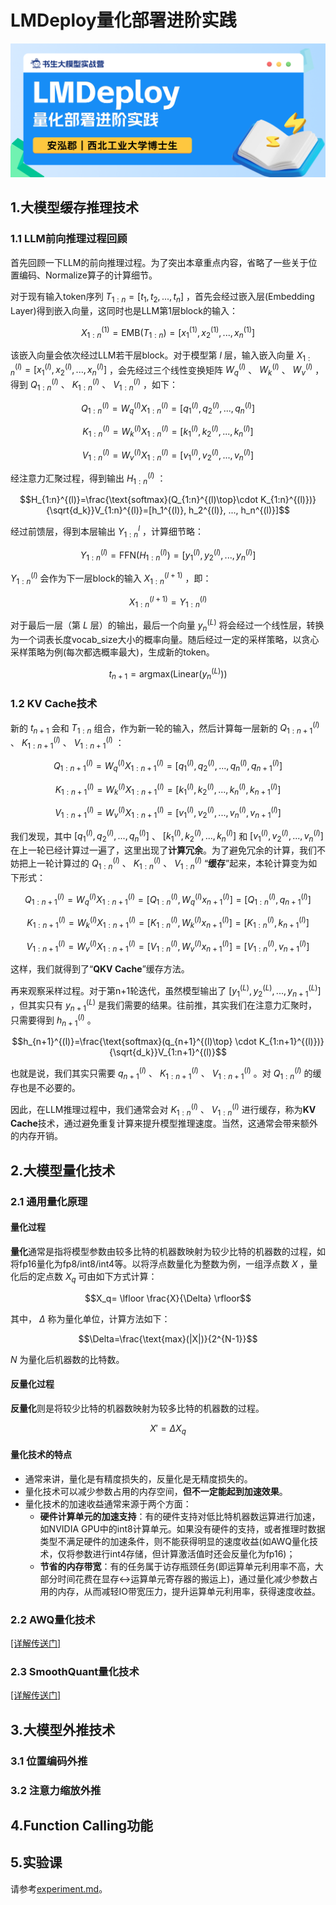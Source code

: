 # LMDeploy量化部署进阶实践

![](./figures/topic.jpg)

## 1.大模型缓存推理技术

### 1.1 LLM前向推理过程回顾

首先回顾一下LLM的前向推理过程。为了突出本章重点内容，省略了一些关于位置编码、Normalize算子的计算细节。

对于现有输入token序列 $T_{1:n}=[t_1, t_2, ..., t_n]$ ，首先会经过嵌入层(Embedding Layer)得到嵌入向量，这同时也是LLM第1层block的输入：

$$X_{1:n}^{(1)}=\text{EMB}(T_{1:n})=[x_1^{(1)}, x_2^{(1)}, ..., x_n^{(1)}]$$

该嵌入向量会依次经过LLM若干层block。对于模型第 $l$ 层，输入嵌入向量 $X_{1:n}^{(l)}=[x_1^{(l)}, x_2^{(l)}, ..., x_n^{(l)}]$ ，会先经过三个线性变换矩阵  $W_q^{(l)}$ 、 $W_k^{(l)}$ 、 $W_v^{(l)}$ ，得到 $Q_{1:n}^{(l)}$ 、 $K_{1:n}^{(l)}$ 、 $V_{1:n}^{(l)}$ ，如下：

$$Q_{1:n}^{(l)}=W_q^{(l)} X_{1:n}^{(l)}=[q_1^{(l)}, q_2^{(l)}, ..., q_n^{(l)}]$$

$$K_{1:n}^{(l)}=W_k^{(l)} X_{1:n}^{(l)}=[k_1^{(l)}, k_2^{(l)}, ..., k_n^{(l)}]$$

$$V_{1:n}^{(l)}=W_v^{(l)} X_{1:n}^{(l)}=[v_1^{(l)}, v_2^{(l)}, ..., v_n^{(l)}]$$

经注意力汇聚过程，得到输出 $H_{1:n}^{(l)}$ ：

$$H_{1:n}^{(l)}=\frac{\text{softmax}(Q_{1:n}^{(l)\top}\cdot K_{1:n}^{(l)})}{\sqrt{d_k}}V_{1:n}^{(l)}=[h_1^{(l)}, h_2^{(l)}, ..., h_n^{(l)}]$$

经过前馈层，得到本层输出 $Y_{1:n}^l$ ，计算细节略：

$$Y_{1:n}^{(l)}=\text{FFN}(H_{1:n}^{(l)})=[y_1^{(l)}, y_2^{(l)}, ..., y_n^{(l)}]$$

$Y_{1:n}^{(l)}$ 会作为下一层block的输入 $X_{1:n}^{(l+1)}$ ，即：

$$X_{1:n}^{(l+1)} = Y_{1:n}^{(l)}$$

对于最后一层（第 $L$ 层）的输出，最后一个向量 $y_n^{(L)}$ 将会经过一个线性层，转换为一个词表长度vocab_size大小的概率向量。随后经过一定的采样策略，以贪心采样策略为例(每次都选概率最大)，生成新的token。

$$t_{n+1} = \text{argmax}(\text{Linear}(y_n^{(L)}))$$

### 1.2 KV Cache技术

新的 $t_{n+1}$ 会和 $T_{1:n}$ 组合，作为新一轮的输入，然后计算每一层新的 $Q_{1:n+1}^{(l)}$ 、 $K_{1:n+1}^{(l)}$ 、 $V_{1:n+1}^{(l)}$ ：

$$Q_{1:n+1}^{(l)}=W_q^{(l)} X_{1:n+1}^{(l)}=[q_1^{(l)}, q_2^{(l)}, ..., q_{n}^{(l)}, q_{n+1}^{(l)}]$$

$$K_{1:n+1}^{(l)}=W_k^{(l)} X_{1:n+1}^{(l)}=[k_1^{(l)}, k_2^{(l)}, ..., k_{n}^{(l)}, k_{n+1}^{(l)}]$$

$$V_{1:n+1}^{(l)}=W_v^{(l)} X_{1:n+1}^{(l)}=[v_1^{(l)}, v_2^{(l)}, ..., v_{n}^{(l)}, v_{n+1}^{(l)}]$$

我们发现，其中 $[q_1^{(l)}, q_2^{(l)}, ..., q_{n}^{(l)}]$ 、 $[k_1^{(l)}, k_2^{(l)}, ..., k_{n}^{(l)}]$ 和 $[v_1^{(l)}, v_2^{(l)}, ..., v_{n}^{(l)}]$ 在上一轮已经计算过一遍了，这里出现了**计算冗余**。为了避免冗余的计算，我们不妨把上一轮计算过的 $Q_{1:n}^{(l)}$ 、 $K_{1:n}^{(l)}$ 、 $V_{1:n}^{(l)}$ “**缓存**”起来，本轮计算变为如下形式：

$$Q_{1:n+1}^{(l)}=W_q^{(l)} X_{1:n+1}^{(l)}=[Q_{1:n}^{(l)}, W_q^{(l)}x_{n+1}^{(l)}]=[Q_{1:n}^{(l)}, q_{n+1}^{(l)}]$$

$$K_{1:n+1}^{(l)}=W_k^{(l)} X_{1:n+1}^{(l)}=[K_{1:n}^{(l)}, W_k^{(l)}x_{n+1}^{(l)}]=[K_{1:n}^{(l)}, k_{n+1}^{(l)}]$$

$$V_{1:n+1}^{(l)}=W_v^{(l)} X_{1:n+1}^{(l)}=[V_{1:n}^{(l)}, W_v^{(l)}x_{n+1}^{(l)}]=[V_{1:n}^{(l)}, v_{n+1}^{(l)}]$$

这样，我们就得到了“**QKV Cache**”缓存方法。

再来观察采样过程。对于第n+1轮迭代，虽然模型输出了 $[y_1^{(L)}, y_2^{(L)}, ..., y_{n+1}^{(L)}]$ ，但其实只有 $y_{n+1}^{(L)}$ 是我们需要的结果。往前推，其实我们在注意力汇聚时，只需要得到 $h_{n+1}^{(l)}$ 。

$$h_{n+1}^{(l)}=\frac{\text{softmax}(q_{n+1}^{(l)\top} \cdot K_{1:n+1}^{(l)})}{\sqrt{d_k}}V_{1:n+1}^{(l)}$$

也就是说，我们其实只需要 $q_{n+1}^{(l)}$ 、 $K_{1:n+1}^{(l)}$ 、 $V_{1:n+1}^{(l)}$ 。对 $Q_{1:n}^{(l)}$ 的缓存也是不必要的。

因此，在LLM推理过程中，我们通常会对 $K_{1:n}^{(l)}$ 、 $V_{1:n}^{(l)}$ 进行缓存，称为**KV Cache**技术，通过避免重复计算来提升模型推理速度。当然，这通常会带来额外的内存开销。


## 2.大模型量化技术

### 2.1 通用量化原理

#### 量化过程

**量化**通常是指将模型参数由较多比特的机器数映射为较少比特的机器数的过程，如将fp16量化为fp8/int8/int4等。以将浮点数量化为整数为例，一组浮点数 $X$ ，量化后的定点数 $X_q$ 可由如下方式计算：

$$X_q= \lfloor \frac{X}{\Delta} \rfloor$$

其中， $\Delta$ 称为量化单位，计算方法如下：

$$\Delta=\frac{\text{max}(|X|)}{2^{N-1}}$$

$N$ 为量化后机器数的比特数。

#### 反量化过程

**反量化**则是将较少比特的机器数映射为较多比特的机器数的过程。

$$X'=\Delta X_q$$

#### 量化技术的特点

* 通常来讲，量化是有精度损失的，反量化是无精度损失的。
* 量化技术可以减少参数占用的内存空间，**但不一定能起到加速效果**。
* 量化技术的加速收益通常来源于两个方面：
  * **硬件计算单元的加速支持**：有的硬件支持对低比特机器数运算进行加速，如NVIDIA GPU中的int8计算单元。如果没有硬件的支持，或者推理时数据类型不满足硬件的加速条件，则不能获得明显的速度收益(如AWQ量化技术，仅将参数进行int4存储，但计算激活值时还会反量化为fp16)；
  * **节省的内存带宽**：有的任务属于访存瓶颈任务(即运算单元利用率不高，大部分时间花费在显存<->运算单元寄存器的搬运上)，通过量化减少参数占用的内存，从而减轻IO带宽压力，提升运算单元利用率，获得速度收益。

### 2.2 AWQ量化技术

[[详解传送门]](https://zhuanlan.zhihu.com/p/697761176)

### 2.3 SmoothQuant量化技术

[[详解传送门]](https://zhuanlan.zhihu.com/p/703928680)

## 3.大模型外推技术

### 3.1 位置编码外推

### 3.2 注意力缩放外推

## 4.Function Calling功能

## 5.实验课

请参考[experiment.md](./experiments.md)。
